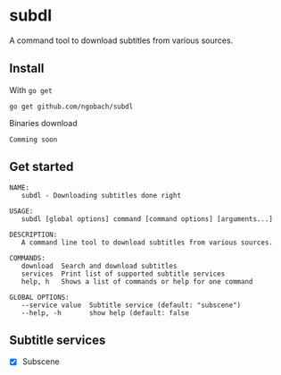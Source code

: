 subdl
====

A command tool to download subtitles from various sources.

Install
----

With `go get`

```
go get github.com/ngobach/subdl
```

Binaries download

```
Comming soon
```

Get started
----

```
NAME:
   subdl - Downloading subtitles done right

USAGE:
   subdl [global options] command [command options] [arguments...]

DESCRIPTION:
   A command line tool to download subtitles from various sources.

COMMANDS:
   download  Search and download subtitles
   services  Print list of supported subtitle services
   help, h   Shows a list of commands or help for one command

GLOBAL OPTIONS:
   --service value  Subtitle service (default: "subscene")
   --help, -h       show help (default: false
```

Subtitle services
----

- [x] Subscene
